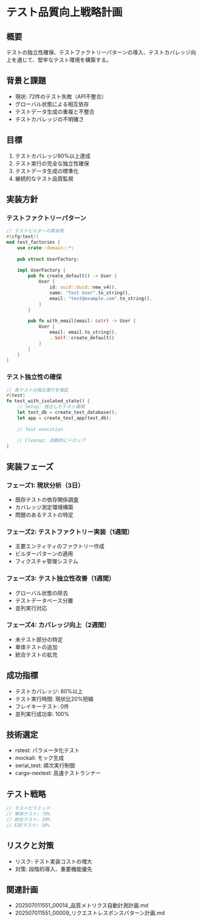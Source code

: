 # テスト品質向上戦略計画

## 概要
テストの独立性確保、テストファクトリーパターンの導入、テストカバレッジ向上を通じて、堅牢なテスト環境を構築する。

## 背景と課題
- 現状: 72件のテスト失敗（API不整合）
- グローバル状態による相互依存
- テストデータ生成の重複と不整合
- テストカバレッジの不明確さ

## 目標
1. テストカバレッジ80%以上達成
2. テスト実行の完全な独立性確保
3. テストデータ生成の標準化
4. 継続的なテスト品質監視

## 実装方針

### テストファクトリーパターン
```rust
// テストビルダーの実装例
#[cfg(test)]
mod test_factories {
    use crate::domain::*;
    
    pub struct UserFactory;
    
    impl UserFactory {
        pub fn create_default() -> User {
            User {
                id: uuid::Uuid::new_v4(),
                name: "Test User".to_string(),
                email: "test@example.com".to_string(),
            }
        }
        
        pub fn with_email(email: &str) -> User {
            User {
                email: email.to_string(),
                ..Self::create_default()
            }
        }
    }
}
```

### テスト独立性の確保
```rust
// 各テストの独立実行を保証
#[test]
fn test_with_isolated_state() {
    // Setup: 独立したテスト環境
    let test_db = create_test_database();
    let app = create_test_app(test_db);
    
    // Test execution
    
    // Cleanup: 自動的にドロップ
}
```

## 実装フェーズ

### フェーズ1: 現状分析（3日）
- 既存テストの依存関係調査
- カバレッジ測定環境構築
- 問題のあるテストの特定

### フェーズ2: テストファクトリー実装（1週間）
- 主要エンティティのファクトリー作成
- ビルダーパターンの適用
- フィクスチャ管理システム

### フェーズ3: テスト独立性改善（1週間）
- グローバル状態の除去
- テストデータベース分離
- 並列実行対応

### フェーズ4: カバレッジ向上（2週間）
- 未テスト部分の特定
- 単体テストの追加
- 統合テストの拡充

## 成功指標
- テストカバレッジ: 80%以上
- テスト実行時間: 現状比20%短縮
- フレイキーテスト: 0件
- 並列実行成功率: 100%

## 技術選定
- rstest: パラメータ化テスト
- mockall: モック生成
- serial_test: 順次実行制御
- cargo-nextest: 高速テストランナー

## テスト戦略
```rust
// テストピラミッド
// 単体テスト: 70%
// 統合テスト: 20%
// E2Eテスト: 10%
```

## リスクと対策
- リスク: テスト実装コストの増大
- 対策: 段階的導入、重要機能優先

## 関連計画
- 202507011551_00014_品質メトリクス自動計測計画.md
- 202507011551_00009_リクエストレスポンスパターン計画.md